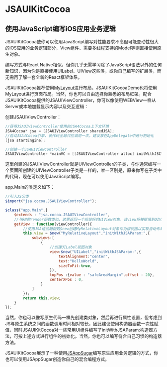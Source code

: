 # JSAUIKitCocoa
## 使用JavaScript编写iOS应用业务逻辑

JSAUIKitCocoa使你可以使用JavaScript编写对性能要求不高但可能变动性很大的iOS应用的业务逻辑部分，View组件、需要多线程支持的Model等则直接使用原生对象。

编写方式与React Native相似，但你几乎无需学习除了JavaScript语法以外的任何新知识，因为你是直接使用UILabel、UIView这些类，或你自己编写的扩展类，而无需再了解一套全新的React框架体系。

JSAUIKitCocoa推荐使用[MyLayout](https://github.com/youngsoft/MyLinearLayout)进行布局，JSAUIKitCocoaDemo也将使用MyLayout进行页面布局。当然，你也可以自由选择你熟悉的布局框架。配合JSAUIKitCocoa提供的JSAUIViewController，你可以像使用WEBView一样从Server或本地加载显示内容以及交互逻辑：

创建JSAUIViewController：

```objective-c
//获得JSAUIViewController使用的JSA4Cocoa上下文环境
JSA4Cocoa* jsa = [JSAUIViewController sharedJSA];
//启动JSA4Cocoa引擎，该代码全局只应调用一次，建议放在AppDelegate中进行初始化
[jsa startEngine];

//创建一个JSAUIViewController
JSAUIViewController *mainVC = [[JSAUIViewController alloc] initWithJSClass:@"app.Main" Arguments:@[]];
```

这里创建的JSAUIViewController就是UIViewController的子类，与你通常编写一个页面所创建的UIViewController子类是一样的，唯一区别是，原来你写在子类中的代码，现在可以使用JavaScript编写。

app.Main的类定义如下：

```javascript
//引入JS父类
$import("jsa.cocoa.JSAUIViewController");

$class("app.Main",{
	$extends : "jsa.cocoa.JSAUIViewController",
    //与RN的render函数类似，这里返回一个组装好的UIView对象，该view将被赋值到UIViewController.view属性
	getView : function(viewController){
      	//使用JSA语法糖函数$new创建MyRelativeLayout对象作为根视图以实现自动布局
		this.view = $new("MyRelativeLayout","initWithJSAParam:",{
            subviews:[
                {
                  	//创建UILabel视图对象
                    view:$new("UILabel","initWithJSAParam:",{
                      	textAlignment:"center",
                      	text:"HelloWorld",
                      	sizeToFit:true,
                    }),
                  	topPos :{value : "safeAreaMargin",offset : 20},
                  	centerXPos : 0,
                }
            ]
        });
		return this.view;
	}
});
```

当然，你也可以像写原生代码一样先创建类对象，然后再进行属性设置，但考虑到JS与原生系统之间的函数调用时间相对较长，因此建议使用构造器函数一次性赋值，同时JSAUIKitCocoa对一些常用UI组件编写了initWithJSAParam:构造器方法，可按上述方式进行组件的初始化。当然，你也可以编写符合自己习惯的构造器方法。

JSAUIKitCocoa展示了一种使用[JSAppSugar](https://github.com/JSAppSugar/JSAppSugar)编写原生应用业务逻辑的方式，你也可以使用JSAppSugar创造你自己的混合编程方式。

